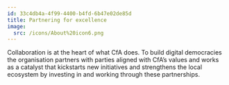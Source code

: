 ```yaml
---
id: 33c4db4a-4f99-4400-b4fd-6b47e02de85d
title: Partnering for excellence
image:
  src: /icons/About%20icon6.png
---
```


Collaboration is at the heart of what CfA does. To build digital democracies the organisation partners with parties aligned with CfA’s values and works as a catalyst that kickstarts new initiatives and strengthens the local ecosystem by investing in and working through these partnerships.
